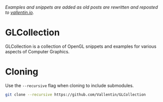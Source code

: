 
*Examples and snippets are added as old posts are rewritten and reposted to [vallentin.io][vallentin.io].*

# GLCollection

GLCollection is a collection of OpenGL snippets and examples for various aspects of Computer Graphics.


# Cloning

Use the `--recursive` flag when cloning to include submodules.

```bash
git clone --recursive https://github.com/Vallentin/GLCollection
```


[vallentin.io]: https://vallentin.io/tagged/opengl
